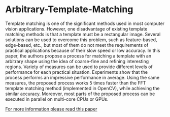 # Arbitrary-Template-Matching
Template matching is one of the significant methods used in most computer vision applications. However, one disadvantage of existing template matching methods is that a template must be a rectangular image. Several solutions can be used to overcome this problem, such as feature-based, edge-based, etc., but most of them do not meet the requirements of practical applications because of their slow speed or low accuracy. In this paper, the authors propose a process for matching a template with an arbitrary shape using the idea of coarse-fine and refining interesting regions. Variety of measures can be used to provide different levels of performance for each practical situation. Experiments show that the process performs an impressive performance in average. Using the same measures, the proposed process works 5 times faster than the FFT template matching method (implemented in OpenCV), while achieving the similar accuracy. Moreover, most parts of the proposed process can be executed in parallel on multi-core CPUs or GPUs.

[For more information please read this paper](http://ieeexplore.ieee.org/xpl/articleDetails.jsp?arnumber=6485395)
